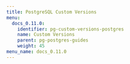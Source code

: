 ```yaml
---
title: PostgreSQL Custom Versions
menu:
  docs_0.11.0:
    identifier: pg-custom-versions-postgres
    name: Custom Versions
    parent: pg-postgres-guides
    weight: 45
menu_name: docs_0.11.0
---
```


